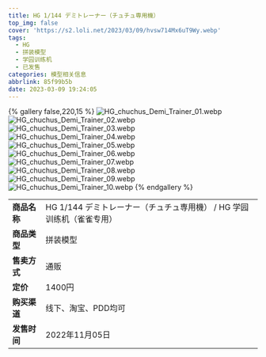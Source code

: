 ```yaml
---
title: HG 1/144 デミトレーナー（チュチュ専用機）
top_img: false
cover: 'https://s2.loli.net/2023/03/09/hvsw714Mx6uT9Wy.webp'
tags:
  - HG
  - 拼装模型
  - 学园训练机
  - 已发售
categories: 模型相关信息
abbrlink: 85f99b5b
date: 2023-03-09 19:24:05
---
```


{% gallery false,220,15 %}
![HG_chuchus_Demi_Trainer_01.webp](https://s2.loli.net/2023/03/09/ivwXRxr7WUtOABI.webp)
![HG_chuchus_Demi_Trainer_02.webp](https://s2.loli.net/2023/03/09/cusmXGQTYFO5v2z.webp)
![HG_chuchus_Demi_Trainer_03.webp](https://s2.loli.net/2023/03/09/fQsLo1G8URhjcTF.webp)
![HG_chuchus_Demi_Trainer_04.webp](https://s2.loli.net/2023/03/09/HuIPLhtJOiQl3Yc.webp)
![HG_chuchus_Demi_Trainer_05.webp](https://s2.loli.net/2023/03/09/YDMqPgWLmr9TUIS.webp)
![HG_chuchus_Demi_Trainer_06.webp](https://s2.loli.net/2023/03/09/frcKNu9n2AmXLTW.webp)
![HG_chuchus_Demi_Trainer_07.webp](https://s2.loli.net/2023/03/09/Mjam9WRwZ1Ppdrc.webp)
![HG_chuchus_Demi_Trainer_08.webp](https://s2.loli.net/2023/03/09/hNFyW8zSQZwOuVq.webp)
![HG_chuchus_Demi_Trainer_09.webp](https://s2.loli.net/2023/03/09/RnV52xK79kW3IEl.webp)
![HG_chuchus_Demi_Trainer_10.webp](https://s2.loli.net/2023/03/09/hvsw714Mx6uT9Wy.webp)
{% endgallery %}

<table>
    <tr><td><b>商品名称</td><td>HG 1/144 デミトレーナー（チュチュ専用機） / HG 学园训练机（雀雀专用）</td></tr>
    <tr><td><b>商品类型</td><td>拼装模型</td></tr>
    <tr><td><b>售卖方式</td><td>通贩</td></tr>
    <tr><td><b>定价</td><td>1400円</td></tr>
    <tr><td><b>购买渠道</td><td>线下、淘宝、PDD均可</td></tr>
    <tr><td><b>发售时间</td><td>2022年11月05日</td></tr>
</table>